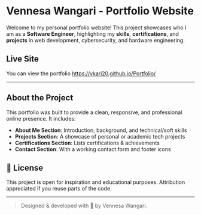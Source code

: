 #  Vennesa Wangari - Portfolio Website

Welcome to my personal portfolio website! This project showcases who I am as a **Software Engineer**, highlighting my **skills**, **certifications**, and **projects** in web development, cybersecurity, and hardware engineering.

## Live Site
You can view the portfolio https://vkari20.github.io/Portfolio/

---

## About the Project

This portfolio was built to provide a clean, responsive, and professional online presence. It includes:

- **About Me Section**: Introduction, background, and technical/soft skills
- **Projects Section**: A showcase of personal or academic tech projects
- **Certifications Section**: Lists certifications & achievements
- **Contact Section**: With a working contact form and footer icons
## 📝 License

This project is open for inspiration and educational purposes. Attribution appreciated if you reuse parts of the code.

---

> Designed & developed with 💚 by Vennesa Wangari.
